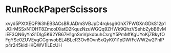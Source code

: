 # RunRockPaperScissors

xvyd5PXtXEQF9i3hEB3ACsBRJADmSVBJpD4rqksg6GhX7FWGXnGDkS12p1JOirMSSxN1OHT8ZmcoIXiatD2KquzNzuWGQq9ZHWk9QhzVSehbZybB6vMiEF3QN6yYnS1DIg5K62YB67H1gnSmVpkdbuhCsrgY5PmMfKgUYoKjZBkyfOFgYSe0ZUVEyqCCgnvobEL4BLeR3Ov6Ovn5xQyK01i1pDWfFcWW2w2PhIPp4r245kldHKQWV1ILEcUH

